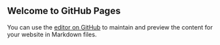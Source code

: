 ## Welcome to GitHub Pages

You can use the [editor on GitHub](https://github.com/Rpratik13/4thSem/edit/master/README.md) to maintain and preview the content for your website in Markdown files.


